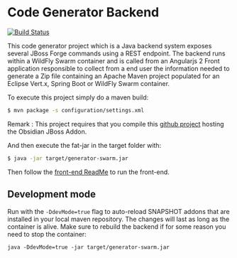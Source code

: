 # Code Generator Backend

[![Build Status](https://ci.centos.org/job/devtools-generator-backend-build-master/badge/icon)](https://ci.centos.org/job/devtools-generator-backend-build-master)

This code generator project which is a Java backend system exposes several JBoss Forge commands
using a REST endpoint. The backend runs within a WildFly Swarm container and is called from
an Angularjs 2 Front application responsible to collect from a end user the information needed to generate
a Zip file containing an Apache Maven project populated for an Eclipse Vert.x, Spring Boot or WildFly Swarm
container.

To execute this project simply do a maven build:

```bash
$ mvn package -s configuration/settings.xml
```

Remark : This project requires that you compile this [github project](http://github.com/obsidian-toaster/obsidian-addon) hosting the Obsidian JBoss Addon.

And then execute the fat-jar in the target folder with:

```bash
$ java -jar target/generator-swarm.jar
```

Then follow the [front-end ReadMe][1] to run the front-end.

[1]:https://github.com/obsidian-toaster/generator-frontend/blob/master/README.md

## Development mode

Run with the `-DdevMode=true` flag to auto-reload SNAPSHOT addons that are installed in your local maven repository. The changes will last as long as the container is alive.
Make sure to rebuild the backend if for some reason you need to stop the container:
```
java -DdevMode=true -jar target/generator-swarm.jar
```

